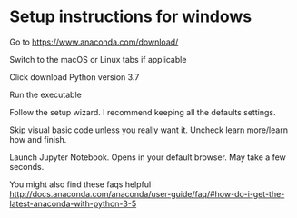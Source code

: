 # Setup instructions for windows

Go to https://www.anaconda.com/download/

Switch to the macOS or Linux tabs if applicable

Click download Python version 3.7

Run the executable

Follow the setup wizard. I recommend keeping all the defaults settings.

Skip visual basic code unless you really want it. Uncheck learn more/learn how and finish.

Launch Jupyter Notebook. Opens in your default browser. May take a few seconds.

You might also find these faqs helpful
http://docs.anaconda.com/anaconda/user-guide/faq/#how-do-i-get-the-latest-anaconda-with-python-3-5
